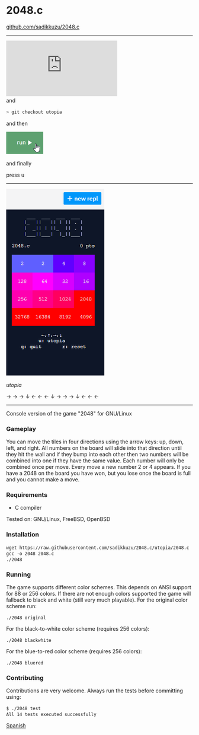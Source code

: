 2048.c
======

[github.com/sadikkuzu/2048.c](https://github.com/sadikkuzu/2048.c)

---
[![run on repl.it](http://repl.it/badge/github/sadikkuzu/2048.c)](https://repl.it/github/sadikkuzu/2048.c) 
<br/>and
```bash
> git checkout utopia
```
and then

[![](replit-run.gif)](https://repl.it/github/sadikkuzu/2048.c)

and finally

press <kbd>u</kbd>

---

![screenshot](screenshot-utopia.png)

*utopia*

→ → → ↓ ← ← ← ↓ → → → ↓ ← ← ←

---

Console version of the game "2048" for GNU/Linux

### Gameplay

You can move the tiles in four directions using the arrow keys: up, down, left, and right. All numbers on the board will slide into that direction until they hit the wall and if they bump into each other then two numbers will be combined into one if they have the same value. Each number will only be combined once per move. Every move a new number 2 or 4 appears. If you have a 2048 on the board you have won, but you lose once the board is full and you cannot make a move. 

### Requirements

- C compiler

Tested on: GNU/Linux, FreeBSD, OpenBSD

### Installation

```
wget https://raw.githubusercontent.com/sadikkuzu/2048.c/utopia/2048.c
gcc -o 2048 2048.c
./2048
```

### Running

The game supports different color schemes. This depends on ANSI support for 88 or 256 colors. If there are not enough colors supported the game will fallback to black and white (still very much playable). For the original color scheme run:

```
./2048 original
```
For the black-to-white color scheme (requires 256 colors):

```
./2048 blackwhite
```

For the blue-to-red color scheme (requires 256 colors):

```
./2048 bluered
```

### Contributing

Contributions are very welcome. Always run the tests before committing using:

```
$ ./2048 test
All 14 tests executed successfully
```

[Spanish](README_es.md)
